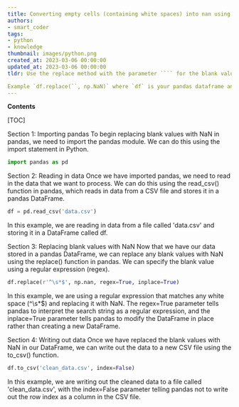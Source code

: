 ```yaml
---
title: Converting empty cells (containing white spaces) into nan using pandas
authors:
- smart_coder
tags:
- python
- knowledge
thumbnail: images/python.png
created_at: 2023-03-06 00:00:00
updated_at: 2023-03-06 00:00:00
tldr: Use the replace method with the parameter ```` for the blank value and replace it with `np.NaN`. 

Example `df.replace(``, np.NaN)` where `df` is your pandas dataframe and `np` is the numpy library which includes the NaN value.
---
```


**Contents**

[TOC]

Section 1: Importing pandas
To begin replacing blank values with NaN in pandas, we need to import the pandas module. We can do this using the import statement in Python.

```python
import pandas as pd
```

Section 2: Reading in data
Once we have imported pandas, we need to read in the data that we want to process. We can do this using the read_csv() function in pandas, which reads in data from a CSV file and stores it in a pandas DataFrame.

```python
df = pd.read_csv('data.csv')
```

In this example, we are reading in data from a file called 'data.csv' and storing it in a DataFrame called df.

Section 3: Replacing blank values with NaN
Now that we have our data stored in a pandas DataFrame, we can replace any blank values with NaN using the replace() function in pandas. We can specify the blank value using a regular expression (regex).

```python
df.replace(r'^\s*$', np.nan, regex=True, inplace=True)
```

In this example, we are using a regular expression that matches any white space (^\s*$) and replacing it with NaN. The regex=True parameter tells pandas to interpret the search string as a regular expression, and the inplace=True parameter tells pandas to modify the DataFrame in place rather than creating a new DataFrame.

Section 4: Writing out data
Once we have replaced the blank values with NaN in our DataFrame, we can write out the data to a new CSV file using the to_csv() function.

```python
df.to_csv('clean_data.csv', index=False)
```

In this example, we are writing out the cleaned data to a file called 'clean_data.csv', with the index=False parameter telling pandas not to write out the row index as a column in the CSV file.
